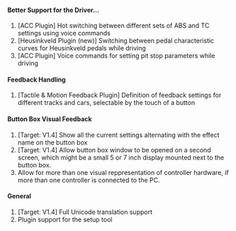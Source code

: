 #### Better Support for the Driver...
  1. [ACC Plugin] Hot switching between different sets of ABS and TC settings using voice commands
  2. [Heusinkveld Plugin (new)] Switching between pedal characteristic curves for Heusinkveld pedals while driving
  3. [ACC Plugin] Voice commands for setting pit stop parameters while driving
  
#### Feedback Handling
  1. [Tactile & Motion Feedback Plugin] Definition of feedback settings for different tracks and cars, selectable by the touch of a button
  
#### Button Box Visual Feedback
  1. [Target: V1.4] Show all the current settings alternating with the effect name on the button box
  2. [Target: V1.4] Allow button box window to be opened on a second screen, which might be a small 5 or 7 inch display mounted next to the button box.
  3. Allow for more than one visual reppresentation of controller hardware, if more than one controller is connected to the PC.
  
#### General
  1. [Target: V1.4] Full Unicode translation support
  2. Plugin support for the setup tool